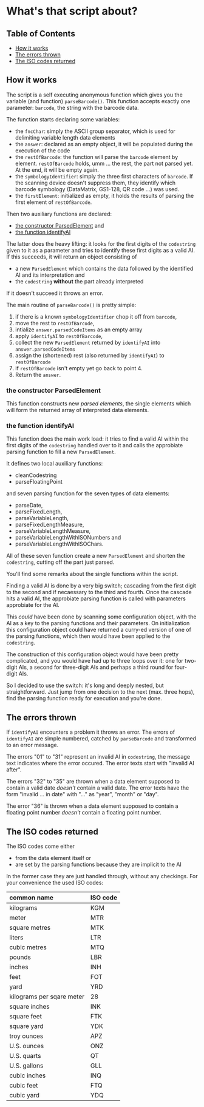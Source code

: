 # What's that script about?

## Table of Contents

* [How it works](#how-it-works)
* [The errors thrown](#the-errors-thrown)
* [The ISO codes returned](#the-iso-codes-returned)

## How it works

The script is a self executing anonymous function which gives you the variable (and function) `parseBarcode()`. This function accepts exactly one parameter: `barcode`, the string with the barcode data.

The function starts declaring some variables:

 * the `fncChar`: simply the ASCII group separator, which is used for delimiting variable length data elements
 * the `answer`: declared as an empty object, it will be populated during the execution of the code
 * the `restOfBarcode`: the function will parse the `barcode` element by element. `restOfBarcode` holds, umm ... the rest, the part not parsed yet. At the end, it will be empty again.
 * the `symbologyIdentifier`: simply the three first characters of `barcode`. If the scanning device doesn't suppress them, they identify which barcode symbology (DataMatrix, GS1-128, QR code ...) was used.
 * the `firstElement`: initialized as empty, it holds the results of parsing the first element of `restOfBarcode`.
 
Then two auxiliary functions are declared:

 
 * [the constructor ParsedElement](#the-constructor-parsed-element) and
 * [the function identifyAI](#the-function-identifyAI)
 
The latter does the heavy lifting: it looks for the first digits of the `codestring` given to it as a parameter and tries to identify these first digits as a valid AI. If this succeeds, it will return an object consisting of

 * a new `ParsedElement` which contains the data followed by the identified AI and its interpretation and
 * the `codestring` **without** the part already interpreted
 
If it doesn't succeed it throws an error.

The main routine of `parseBarcode()` is pretty simple: 

1. if there is a known `symbologyIdentifier` chop it off from `barcode`, 
2. move the rest to `restOfBarcode`,
3. intialize `answer.parsedCodeItems` as an empty array
4. apply `identifyAI` to `restOfBarcode`,
5. collect the new `ParsedElement` returned by `identifyAI` into `answer.parsedCodeItems`
6. assign the (shortened) rest (also returned by `identifyAI`) to `restOfBarcode`
7. if `restOfBarcode` isn't empty yet go back to point 4.
8. Return the `answer`.
 
### the constructor ParsedElement
 
 This function constructs new *parsed elements*, the single elements which will form the returned array of interpreted data elements.
 
### the function identifyAI

This function does the main work load: it tries to find a valid AI within the first digits of the `codestring` handled over to it and calls the approbiate parsing function to fill a new `ParsedElement`.

It defines two local auxiliary functions:

* cleanCodestring
* parseFloatingPoint

and seven parsing function for the seven types of data elements:

* parseDate,
* parseFixedLength,
* parseVariableLength,
* parseFixedLengthMeasure,
* parseVariableLengthMeasure,
* parseVariableLengthWithISONumbers and
* parseVariableLengthWithISOChars.

All of these seven function create a new `ParsedElement` and shorten the `codestring`, cutting off the part just parsed.

You'll find some remarks about the single functions within the script.

Finding a valid AI is done by a very big switch; cascading from the first digit to the second and if necaessary to the third and fourth. Once the cascade hits a valid AI, the approbiate parsing function is called with parameters approbiate for the AI.

This *could* have been done by scanning some configuration object, with the AI as a key to the parsing functions and their parameters. On initialization this configuration object could have returned a curry-ed version of one of the parsing functions, which then would have been applied to the `codestring`.

The construction of this configuration object would have been pretty complicated, and you would have had up to three loops over it: one for two-digit AIs, a second for three-digit AIs and perhaps a third round for four-digit AIs.

So I decided to use the switch: it's long and deeply nested, but straightforward. Just jump from one decision to the next (max. three hops), find the parsing function ready for execution and you're done. 
 
## The errors thrown

If `identifyAI` encounters a problem it throws an error. The errors of `identifyAI` are simple numbered, catched by `parseBarcode` and transformed to an error message.

The errors "01" to "31" represent an invalid AI in `codestring`, the message text indicates where the error occured. The error texts start with "invalid AI after".

The errors "32" to "35" are thrown when a data element supposed to contain a valid date *doesn't* contain a valid date. The error texts have the form "invalid ... in date" with "..." as "year", "month" or "day".

The error "36" is thrown when a data element supposed to contain a floating point number *doesn't* contain a floating point number.

## The ISO codes returned

The ISO codes come either 

* from the data element itself or
* are set by the parsing functions because they are implicit to the AI

In the former case they are just handled through, without any checkings. For your convenience the used ISO codes:

|common name | ISO code |
|:-- |:--------------|
| kilograms | KGM |
| meter | MTR |
| square metres | MTK |
| liters | LTR |
| cubic metres | MTQ |
| pounds | LBR |
| inches | INH |
| feet | FOT |
| yard | YRD |
| kilograms per sqare meter | 28 |
| square inches | INK |
| square feet | FTK |
| square yard | YDK |
| troy ounces | APZ |
| U.S. ounces | ONZ |
| U.S. quarts | QT |
| U.S. gallons | GLL |
| cubic inches | INQ |
| cubic feet | FTQ |
| cubic yard | YDQ |
